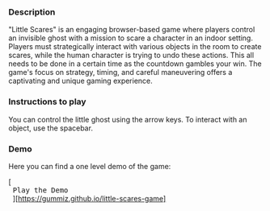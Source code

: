 ### Description

"Little Scares" is an engaging browser-based game where players control an invisible ghost with a mission to scare a character in an indoor setting. Players must strategically interact with various objects in the room to create scares, while the human character is trying to undo these actions. This all needs to be done in a certain time as the countdown gambles your win. The game's focus on strategy, timing, and careful maneuvering offers a captivating and unique gaming experience.

### Instructions to play

You can control the little ghost using the arrow keys. To interact with an object, use the spacebar.

### Demo

Here you can find a one level demo of the game:

[<kbd> <br> Play the Demo <br> </kbd>][https://gummiz.github.io/little-scares-game]